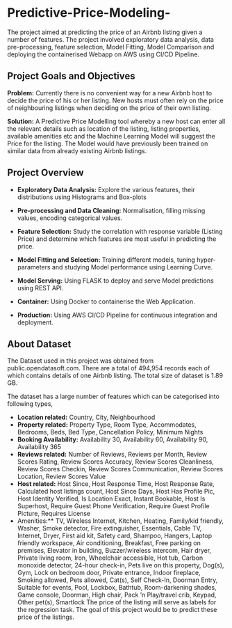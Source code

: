 # Predictive-Price-Modeling-


The project aimed at predicting the price of an Airbnb listing given a number of features. The project involved exploratory data analysis, data pre-processing, feature selection, Model Fitting, Model Comparison and deploying the containerised Webapp on AWS using CI/CD Pipeline.

## Project Goals and Objectives

**Problem:** Currently there is no convenient way for a new Airbnb host to decide the price of his or her listing. New hosts must often rely on the price of neighbouring listings when deciding on the price of their own listing.

**Solution:** A Predictive Price Modelling tool whereby a new host can enter all the relevant details such as location of the listing, listing properties, available amenities etc and the Machine Learning Model will suggest the Price for the listing. The Model would have previously been trained on similar data from already existing Airbnb listings.

## Project Overview

- **Exploratory Data Analysis:** Explore the various features, their distributions using Histograms and Box-plots

- **Pre-processing and Data Cleaning:** Normalisation, filling missing values, encoding categorical values.

- **Feature Selection:** Study the correlation with response variable (Listing Price) and determine which features are most useful in predicting the price.

- **Model Fitting and Selection:** Training different models, tuning hyper-parameters and studying Model performance using Learning Curve.

- **Model Serving:** Using FLASK to deploy and serve Model predictions using REST API.

- **Container:** Using Docker to containerise the Web Application.

- **Production:** Using AWS CI/CD Pipeline for continuous integration and deployment.

## About Dataset

The Dataset used in this project was obtained from public.opendatasoft.com. There are a total of 494,954 records each of which contains details of one Airbnb listing. The total size of dataset is 1.89 GB.

The dataset has a large number of features which can be categorised into following types,

- **Location related:** Country, City, Neighbourhood
- **Property related:** Property Type, Room Type, Accommodates, Bedrooms, Beds, Bed Type, Cancellation Policy, Minimum Nights
- **Booking Availability:** Availability 30, Availability 60, Availability 90, Availability 365
- **Reviews related:** Number of Reviews, Reviews per Month, Review Scores Rating, Review Scores Accuracy, Review Scores Cleanliness, Review Scores Checkin, Review Scores Communication, Review Scores Location, Review Scores Value
- **Host related:** Host Since, Host Response Time, Host Response Rate, Calculated host listings count, Host Since Days, Host Has Profile Pic, Host Identity Verified, Is Location Exact, Instant Bookable, Host Is Superhost, Require Guest Phone Verification, Require Guest Profile Picture, Requires License
- Amenities:** TV, Wireless Internet, Kitchen, Heating, Family/kid friendly, Washer, Smoke detector, Fire extinguisher, Essentials, Cable TV, Internet, Dryer, First aid kit, Safety card, Shampoo, Hangers, Laptop friendly workspace, Air conditioning, Breakfast, Free parking on premises, Elevator in building, Buzzer/wireless intercom, Hair dryer, Private living room, Iron, Wheelchair accessible, Hot tub, Carbon monoxide detector, 24-hour check-in, Pets live on this property, Dog(s), Gym, Lock on bedroom door, Private entrance, Indoor fireplace, Smoking allowed, Pets allowed, Cat(s), Self Check-In, Doorman Entry, Suitable for events, Pool, Lockbox, Bathtub, Room-darkening shades, Game console, Doorman, High chair, Pack ’n Play/travel crib, Keypad, Other pet(s), Smartlock
The price of the listing will serve as labels for the regression task. The goal of this project would be to predict these price of the listings.
